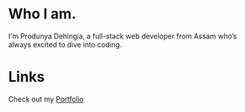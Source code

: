 
# Who I am.

I'm Produnya Dehingia, a full-stack web developer from Assam who’s always excited to dive into coding.

# Links

Check out my [Portfolio](https://produnya-dehingia.pages.dev)
